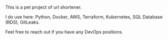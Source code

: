 This is a pet project of url shortener.

I do use here: Python, Docker, AWS, Terraform, Kubernetes, SQL Database (RDS), GitLeaks.

Feel free to reach out if you have any DevOps positions.